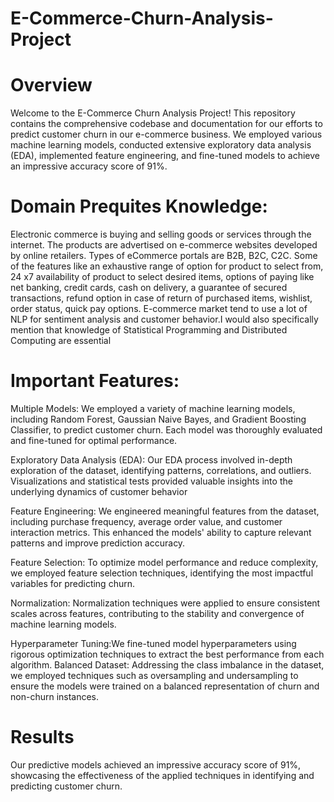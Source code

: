 # E-Commerce-Churn-Analysis-Project

# Overview 
Welcome to the E-Commerce Churn Analysis Project! This repository contains the comprehensive codebase and documentation for our efforts to predict customer churn in our e-commerce business. We employed various machine learning models, conducted extensive exploratory data analysis (EDA), implemented feature engineering, and fine-tuned models to achieve an impressive accuracy score of 91%.

# Domain Prequites Knowledge:
Electronic commerce is buying and selling goods or services through the internet. The products are advertised on e-commerce websites developed by online retailers. Types of eCommerce portals are B2B, B2C, C2C. Some of the features like an exhaustive range of option for product to select from, 24 x7 availability of product to select desired items, options of paying like net banking, credit cards, cash on delivery, a guarantee of secured transactions, refund option in case of return of purchased items, wishlist, order status, quick pay options. E-commerce market tend to use a lot of NLP for sentiment analysis and customer behavior.I would also specifically mention that knowledge of Statistical Programming and Distributed Computing are essential

# Important Features:
Multiple Models: We employed a variety of machine learning models, including Random Forest, Gaussian Naive Bayes, and Gradient Boosting Classifier, to predict customer churn. Each model was thoroughly evaluated and fine-tuned for optimal performance.

Exploratory Data Analysis (EDA): Our EDA process involved in-depth exploration of the dataset, identifying patterns, correlations, and outliers. Visualizations and statistical tests provided valuable insights into the underlying dynamics of customer behavior

Feature Engineering: We engineered meaningful features from the dataset, including purchase frequency, average order value, and customer interaction metrics. This enhanced the models' ability to capture relevant patterns and improve prediction accuracy.

Feature Selection: To optimize model performance and reduce complexity, we employed feature selection techniques, identifying the most impactful variables for predicting churn.

Normalization: Normalization techniques were applied to ensure consistent scales across features, contributing to the stability and convergence of machine learning models.

Hyperparameter Tuning:We fine-tuned model hyperparameters using rigorous optimization techniques to extract the best performance from each algorithm. Balanced Dataset: Addressing the class imbalance in the dataset, we employed techniques such as oversampling and undersampling to ensure the models were trained on a balanced representation of churn and non-churn instances.

# Results
Our predictive models achieved an impressive accuracy score of 91%, showcasing the effectiveness of the applied techniques in identifying and predicting customer churn.

